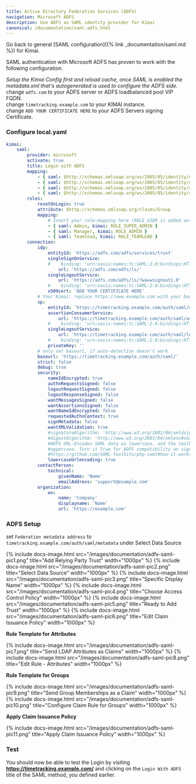 ```yaml
---
title: Active Directory Federation Services (ADFS)
navigation: Microsoft ADFS
description: Use ADFS as SAML identity provider for Kimai
canonical: /documentation/saml-adfs.html
---
```

 
Go back to general [SAML configuration]({% link _documentation/saml.md %}) for Kimai.

SAML authentication with Microsoft ADFS has proven to work with the following configuration.

_Setup the Kimai Config first and reload cache, once SAML is enabled the metadata.xml that's autogenerated is used to configure the ADFS side._
change `adfs.com` to your ADFS server or ADFS loadbalanced pool VIP FQDN. <br/>
change `timetracking.example.com` to your KIMAI instance. <br/>
change `ADD YOUR CERTIFICATE HERE` to your ADFS Servers signing Certificate. <br/>

### Configure local.yaml

```yaml
kimai:
    saml:
        provider: microsoft
        activate: true 
        title: Login with ADFS
        mapping:            
            - { saml: $http://schemas.xmlsoap.org/ws/2005/05/identity/claims/emailaddress, kimai: email }
            - { saml: $http://schemas.xmlsoap.org/ws/2005/05/identity/claims/emailaddress, kimai: username }
            - { saml: $http://schemas.xmlsoap.org/ws/2005/05/identity/claims/givenname $http://schemas.xmlsoap.org/ws/2005/05/identity/claims/surname, kimai: alias }
            - { saml: $http://schemas.xmlsoap.org/ws/2005/05/identity/claims/name, kimai: title }
        roles:
            resetOnLogin: true
            attribute: $http://schemas.xmlsoap.org/claims/Group
            mapping:
                # Insert your role-mapping here (ROLE_USER is added automatically)
                - { saml: Admin, kimai: ROLE_SUPER_ADMIN }
                - { saml: Manager, kimai: ROLE_ADMIN }
                - { saml: Teamlead, kimai: ROLE_TEAMLEAD }
        connection:
            idp:
                entityId: 'https://adfs.com/adfs/services/trust'
                singleSignOnService:
                #    binding: 'urn:oasis:names:tc:SAML:2.0:bindings:HTTP-Redirect'
                    url: 'https://adfs.com/adfs/ls/'
                singleLogoutService:
                    url: 'https://adfs.com/adfs/ls/?wa=wsignout1.0'
                #    binding: 'urn:oasis:names:tc:SAML:2.0:bindings:HTTP-Redirect'
                x509cert: 'ADD YOUR CERTIFICATE HERE'
            # Your Kimai: replace https://www.example.com with your base URL
            sp:
                entityId: 'https://timetracking.example.com/auth/saml/metadata'
                assertionConsumerService:
                    url: 'https://timetracking.example.com/auth/saml/acs'
                #    binding: 'urn:oasis:names:tc:SAML:2.0:bindings:HTTP-POST'
                singleLogoutService:
                    url: 'https://timetracking.example.com/auth/saml/logout'
                #    binding: 'urn:oasis:names:tc:SAML:2.0:bindings:HTTP-Redirect'
                privateKey: ''
            # only set baseurl, if auto-detection doesn't work
            baseurl: 'https://timetracking.example.com/auth/saml/'
            strict: false
            debug: true
            security:
                nameIdEncrypted: true
                authnRequestsSigned: false
                logoutRequestSigned: false
                logoutResponseSigned: false
                wantMessagesSigned: false
                wantAssertionsSigned: false
                wantNameIdEncrypted: false
                requestedAuthnContext: true 
                signMetadata: false
                wantXMLValidation: true
                #signatureAlgorithm: 'http://www.w3.org/2001/04/xmldsig-more#rsa-sha256'
                #digestAlgorithm: 'http://www.w3.org/2001/04/xmlenc#sha256'
                #ADFS URL-Encodes SAML data as lowercase, and the toolkit by default uses
                #uppercase. Turn it True for ADFS compatibility on signature verification
                #https://github.com/SAML-Toolkits/php-saml#how-it-works
                lowercaseUrlencoding: true
            contactPerson:
                technical:
                    givenName: 'Name'
                    emailAddress: 'support@example.com'
            organization:
                en:
                    name: 'Company'
                    displayname: 'Name'
                    url: 'https://example.com'
```



### ADFS Setup
set `Federation metadata address` to `timetracking.example.com/auth/saml/metadata` under Select Data Source <br/>

{% include docs-image.html src="/images/documentation/adfs-saml-pic1.png" title="Add Relying Party Trust" width="1000px" %}
{% include docs-image.html src="/images/documentation/adfs-saml-pic2.png" title="Select Data Source" width="1000px" %}
{% include docs-image.html src="/images/documentation/adfs-saml-pic3.png" title="Specific Display Name" width="1000px" %}
{% include docs-image.html src="/images/documentation/adfs-saml-pic4.png" title="Choose Access Control Policy" width="1000px" %}
{% include docs-image.html src="/images/documentation/adfs-saml-pic5.png" title="Ready to Add Trust" width="1000px" %}
{% include docs-image.html src="/images/documentation/adfs-saml-pic6.png" title="Edit Claim Issuance Policy" width="1000px" %}

**Rule Template for Attributes**

{% include docs-image.html src="/images/documentation/adfs-saml-pic7.png" title="Send LDAP Attributes as Claims" width="1000px" %}
{% include docs-image.html src="/images/documentation/adfs-saml-pic8.png" title="Edit Rule - Attributes" width="1000px" %}

**Rule Template for Groups**

{% include docs-image.html src="/images/documentation/adfs-saml-pic9.png" title="Send Group Memberships as a Claim" width="1000px" %}
{% include docs-image.html src="/images/documentation/adfs-saml-pic10.png" title="Configure Claim Rule for Groups" width="1000px" %}

**Apply Claim Issuance Policy**

{% include docs-image.html src="/images/documentation/adfs-saml-pic11.png" title="Apply Claim Issuance Policy" width="1000px" %}

### Test
You should now be able to test the Login by visiting **https://timetracking.example.com/** and clicking on the `Login With ADFS` title of the SAML method, you defined earlier.
